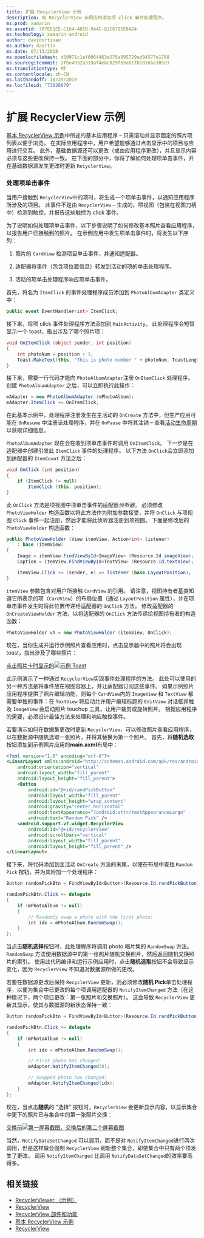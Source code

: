 ```yaml
---
title: 扩展 RecyclerView 示例
description: 向 RecyclerView 示例应用添加项-click 事件处理程序。
ms.prod: xamarin
ms.assetid: 707EE1CE-C164-485B-944C-82C6795E8A24
ms.technology: xamarin-android
author: davidortinau
ms.author: daortin
ms.date: 07/13/2018
ms.openlocfilehash: d50971c1ef0064463e576a895729ad84577e1788
ms.sourcegitcommit: 2fbe4932a319af4ebc829f65eb1fb1816ba305d3
ms.translationtype: MT
ms.contentlocale: zh-CN
ms.lasthandoff: 10/29/2019
ms.locfileid: "73028870"
---
```

# <a name="extending-the-recyclerview-example"></a>扩展 RecyclerView 示例

[基本 RecyclerView 示例](~/android/user-interface/layouts/recycler-view/recyclerview-example.md)中所述的基本应用程序 &ndash; 只需滚动并显示固定的照片项列表以便于浏览。 在实际应用程序中，用户希望能够通过点击显示中的项目与应用进行交互。 此外，基础数据源还可以更改（或由应用程序更改），并且显示内容必须与这些更改保持一致。 在下面的部分中，你将了解如何处理项单击事件，并在基础数据源发生更改时更新 `RecyclerView`。

### <a name="handling-item-click-events"></a>处理项单击事件

当用户接触到 `RecyclerView`中的项时，将生成一个项单击事件，以通知应用程序所涉及的项目。 此事件不是由 `RecyclerView` &ndash; 生成的，项视图（包装在视图刀柄中）检测到触控，并报告这些触控为 click 事件。

为了说明如何处理项单击事件，以下步骤说明了如何修改基本照片查看应用程序，以报告用户已接触到的照片。 在示例应用中发生项单击事件时，将发生以下序列：

1. 照片的 `CardView` 检测项目单击事件，并通知适配器。

2. 适配器将事件（包含项位置信息）转发到活动的项的单击处理程序。

3. 活动的项单击处理程序响应项单击事件。

首先，将名为 `ItemClick` 的事件处理程序成员添加到 `PhotoAlbumAdapter` 类定义中：

```csharp
public event EventHandler<int> ItemClick;
```

接下来，将项 click 事件处理程序方法添加到 `MainActivity`。
此处理程序会短暂显示一个 toast，指出涉及了哪个照片项：

```csharp
void OnItemClick (object sender, int position)
{
    int photoNum = position + 1;
    Toast.MakeText(this, "This is photo number " + photoNum, ToastLength.Short).Show();
}

```

接下来，需要一行代码才能向 `PhotoAlbumAdapter`注册 `OnItemClick` 处理程序。 创建 `PhotoAlbumAdapter` 之后，可以立即执行此操作： 

```csharp
mAdapter = new PhotoAlbumAdapter (mPhotoAlbum);
mAdapter.ItemClick += OnItemClick;

```

在此基本示例中，处理程序注册发生在主活动的 `OnCreate` 方法中，但生产应用可能在 `OnResume` 中注册该处理程序，并在 `OnPause` 中将其注销 &ndash; 查看[活动生命周期](~/android/app-fundamentals/activity-lifecycle/index.md)以获取详细信息。

`PhotoAlbumAdapter` 现在会在收到项单击事件时调用 `OnItemClick`。 下一步是在适配器中创建引发此 `ItemClick` 事件的处理程序。 以下方法 `OnClick`会立即添加到适配器的 `ItemCount` 方法之后：

```csharp
void OnClick (int position)
{
    if (ItemClick != null)
        ItemClick (this, position);
}
```

此 `OnClick` 方法是项视图中项单击事件的适配器*侦听器*。 必须修改 `PhotoViewHolder` 构造函数以将此方法作为附加参数接受，并将 `OnClick` 与项视图 `Click` 事件一起注册，然后才能将此侦听器注册到项视图。
下面是修改后的 `PhotoViewHolder` 构造函数：

```csharp
public PhotoViewHolder (View itemView, Action<int> listener)
    : base (itemView)
{
    Image = itemView.FindViewById<ImageView> (Resource.Id.imageView);
    Caption = itemView.FindViewById<TextView> (Resource.Id.textView);

    itemView.Click += (sender, e) => listener (base.LayoutPosition);
}

```

`itemView` 参数包含对用户所接触 `CardView` 的引用。 请注意，视图持有者基类知道它所表示的项（`CardView`）的布局位置（通过 `LayoutPosition` 属性），并在项单击事件发生时将此位置传递给适配器的 `OnClick` 方法。 修改适配器的 `OnCreateViewHolder` 方法，以将适配器的 `OnClick` 方法传递给视图持有者的构造函数：

```csharp
PhotoViewHolder vh = new PhotoViewHolder (itemView, OnClick);
```

现在，当你生成并运行示例照片查看应用时，点击显示器中的照片将会出现 toast，指出涉及了哪些照片：

[点击照片卡时显示的![示例 Toast](extending-the-example-images/01-photo-selected-sml.png)](extending-the-example-images/01-photo-selected.png#lightbox)

此示例演示了一种通过 `RecyclerView`实现事件处理程序的方法。 此处可以使用的另一种方法是将事件放在视图容器上，并让适配器订阅这些事件。 如果示例照片应用程序提供了照片编辑功能，则每个 `CardView`内的 `ImageView` 和 `TextView` 都需要单独的事件：在 `TextView` 将启动允许用户编辑标题的 `EditView` 对话框并触及 `ImageView` 会启动照片 touchup 工具，让用户裁剪或旋转照片。 根据应用程序的需要，必须设计最佳方法来处理和响应触控事件。

若要演示如何在数据集更改时更新 `RecyclerView`，可以修改照片查看应用程序，以在数据源中随机选取一张照片，并将其替换为第一个照片。 首先，将**随机选取**按钮添加到示例照片应用的**main.axml**布局中：

```xml
<?xml version="1.0" encoding="utf-8"?>
<LinearLayout xmlns:android="http://schemas.android.com/apk/res/android"
    android:orientation="vertical"
    android:layout_width="fill_parent"
    android:layout_height="fill_parent">
    <Button
        android:id="@+id/randPickButton"
        android:layout_width="fill_parent"
        android:layout_height="wrap_content"
        android:gravity="center_horizontal"
        android:textAppearance="?android:attr/textAppearanceLarge"
        android:text="Random Pick" />
    <android.support.v7.widget.RecyclerView
        android:id="@+id/recyclerView"
        android:scrollbars="vertical"
        android:layout_width="fill_parent"
        android:layout_height="fill_parent" />
</LinearLayout>
```

接下来，将代码添加到主活动 `OnCreate` 方法的末尾，以便在布局中查找 `Random Pick` 按钮，并为其附加一个处理程序：

```csharp
Button randomPickBtn = FindViewById<Button>(Resource.Id.randPickButton);

randomPickBtn.Click += delegate
{
    if (mPhotoAlbum != null)
    {
        // Randomly swap a photo with the first photo:
        int idx = mPhotoAlbum.RandomSwap();
    }
};

```

当点击**随机选择**按钮时，此处理程序将调用 photo 唱片集的 `RandomSwap` 方法。 `RandomSwap` 方法使用数据源中的第一张照片随机交换照片，然后返回随机交换照片的索引。 使用此代码编译和运行示例应用时，点击**随机选取**按钮不会导致显示变化，因为 `RecyclerView` 不知道对数据源所做的更改。

若要在数据源更改后保持 `RecyclerView` 更新，则必须修改**随机 Pick**单击处理程序，以便为集合中已更改的每个项调用适配器的 `NotifyItemChanged` 方法（在这种情况下，两个项已更改：第一张照片和交换照片）。 这会导致 `RecyclerView` 更新其显示，使其与数据源的新状态保持一致：

```csharp
Button randomPickBtn = FindViewById<Button>(Resource.Id.randPickButton);

randomPickBtn.Click += delegate
{
    if (mPhotoAlbum != null)
    {
        int idx = mPhotoAlbum.RandomSwap();

        // First photo has changed:
        mAdapter.NotifyItemChanged(0);

        // Swapped photo has changed:
        mAdapter.NotifyItemChanged(idx);
    }
};

```

现在，当点击**随机**的 "选择" 按钮时，`RecyclerView` 会更新显示内容，以显示集合中更下的照片已与集合中的第一张照片交换：

[交换前![第一屏幕截图，交换后的第二个屏幕截图](extending-the-example-images/02-random-pick-sml.png)](extending-the-example-images/02-random-pick.png#lightbox)

当然，`NotifyDataSetChanged` 可以调用，而不是对 `NotifyItemChanged`进行两次调用，但是这样做会强制 `RecyclerView` 刷新整个集合，即使集合中只有两个项发生了更改。 调用 `NotifyItemChanged` 比调用 `NotifyDataSetChanged`的效率要高得多。

## <a name="related-links"></a>相关链接

- [RecyclerViewer （示例）](https://docs.microsoft.com/samples/xamarin/monodroid-samples/android50-recyclerviewer)
- [RecyclerView](~/android/user-interface/layouts/recycler-view/index.md)
- [RecyclerView 部件和功能](~/android/user-interface/layouts/recycler-view/parts-and-functionality.md)
- [基本 RecyclerView 示例](~/android/user-interface/layouts/recycler-view/recyclerview-example.md)
- [RecyclerView](https://developer.android.com/reference/android/support/v7/widget/RecyclerView.html)
